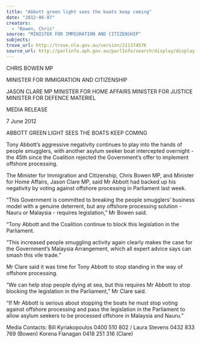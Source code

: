 ```yaml
---
title: "Abbott green light sees the boats keep coming"
date: "2012-06-07"
creators:
  - "Bowen, Chris"
source: "MINISTER FOR IMMIGRATION AND CITIZENSHIP"
subjects:
trove_url: http://trove.nla.gov.au/version/211374576
source_url: http://parlinfo.aph.gov.au/parlInfo/search/display/display.w3p;query=Id%3A%22media/pressrel/1695666%22
---
```


 CHRIS BOWEN MP 

 MINISTER FOR IMMIGRATION AND CITIZENSHIP   

 JASON CLARE MP  MINISTER FOR HOME AFFAIRS  MINISTER FOR JUSTICE  MINISTER FOR DEFENCE MATERIEL 

 

 MEDIA RELEASE 

 

 7 June 2012 

 

 ABBOTT GREEN LIGHT SEES THE BOATS KEEP COMING    

 Tony Abbott’s aggressive negativity continues to play into the hands of people smugglers,  with another asylum seeker boat intercepted overnight - the 45th since the Coalition rejected  the Government’s offer to implement offshore processing.   

 The Minister for Immigration and Citizenship, Chris Bowen MP, and Minister for Home  Affairs, Jason Clare MP, said Mr Abbott had backed up his negativity by voting against  offshore processing in Parliament last week.   

 “This Government is committed to breaking the people smugglers’ business model with a  genuine deterrent, but any offshore processing solution - Nauru or Malaysia - requires  legislation,” Mr Bowen said.   

 “Tony Abbott and the Coalition continue to block this legislation in the Parliament.   

 “This increased people smuggling activity again clearly makes the case for the Government’s  Malaysia Arrangement, which all expert advice says can smash this vile trade.”   

 Mr Clare said it was time for Tony Abbott to stop standing in the way of offshore processing.   

 “We can help stop people dying at sea, but this requires Mr Abbott to stop blocking the  legislation in the Parliament,” Mr Clare said.   

 “If Mr Abbott is serious about stopping the boats he must stop voting against offshore  processing and pass the legislation in the Parliament to allow asylum seekers to be  processed offshore in Malaysia and Nauru.”   

 Media Contacts: Bill Kyriakopoulos 0400 510 802 / Laura Stevens 0432 833 769 (Bowen)  Korena Flanagan 0418 251 316 (Clare)    

